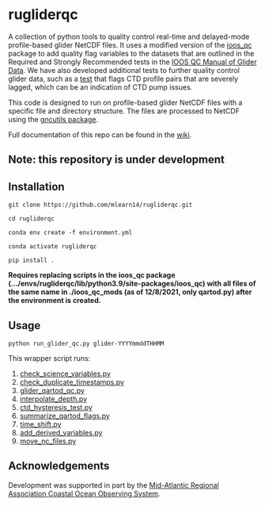 # rugliderqc
A collection of python tools to quality control real-time and delayed-mode profile-based glider NetCDF files. It uses a modified version of the [ioos_qc](https://ioos.github.io/ioos_qc/) package to add quality flag variables to the datasets that are outlined in the Required and Strongly Recommended tests in the [IOOS QC Manual of Glider Data](https://cdn.ioos.noaa.gov/media/2017/12/Manual-for-QC-of-Glider-Data_05_09_16.pdf). We have also developed additional tests to further quality control glider data, such as a [test](https://github.com/rucool/rugliderqc/blob/master/scripts/ctd_hysteresis_test.py) that flags CTD profile pairs that are severely lagged, which can be an indication of CTD pump issues.

This code is designed to run on profile-based glider NetCDF files with a specific file and directory structure. The files are processed to NetCDF using the [gncutils package](https://github.com/kerfoot/gncutils).

Full documentation of this repo can be found in the [wiki](https://github.com/rucool/rugliderqc/wiki).

## Note: this repository is under development

## Installation

`git clone https://github.com/mlearn14/rugliderqc.git`

`cd rugliderqc`

`conda env create -f environment.yml`

`conda activate rugliderqc`

`pip install .`

**Requires replacing scripts in the ioos_qc package (.../envs/rugliderqc/lib/python3.9/site-packages/ioos_qc) with all files of the same name in ./ioos_qc_mods (as of 12/8/2021, only qartod.py) after the environment is created.**

## Usage

`python run_glider_qc.py glider-YYYYmmddTHHMM`

This wrapper script runs:

1. [check_science_variables.py](https://github.com/rucool/rugliderqc/blob/master/scripts/check_science_variables.py)
2. [check_duplicate_timestamps.py](https://github.com/rucool/rugliderqc/blob/master/scripts/check_duplicate_timestamps.py)
3. [glider_qartod_qc.py](https://github.com/rucool/rugliderqc/blob/master/scripts/glider_qartod_qc.py)
4. [interpolate_depth.py](https://github.com/rucool/rugliderqc/blob/master/scripts/interpolate_depth.py)
5. [ctd_hysteresis_test.py](https://github.com/rucool/rugliderqc/blob/master/scripts/ctd_hysteresis_test.py)
6. [summarize_qartod_flags.py](https://github.com/rucool/rugliderqc/blob/master/scripts/summarize_qartod_flags.py)
7. [time_shift.py](https://github.com/rucool/rugliderqc/blob/master/scripts/time_shift.py)
8. [add_derived_variables.py](https://github.com/rucool/rugliderqc/blob/master/scripts/add_derived_variables.py)
9. [move_nc_files.py](https://github.com/rucool/rugliderqc/blob/master/scripts/move_nc_files.py)

## Acknowledgements

Development was supported in part by the [Mid-Atlantic Regional Association Coastal Ocean Observing System](https://maracoos.org/).
